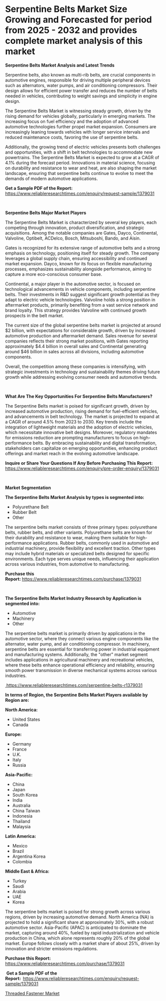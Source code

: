 <p><h1>Serpentine Belts Market Size Growing and Forecasted for period from 2025 - 2032 and provides complete market analysis of this market</h1></p><p><strong>Serpentine Belts Market Analysis and Latest Trends</strong></p>
<p><p>Serpentine belts, also known as multi-rib belts, are crucial components in automotive engines, responsible for driving multiple peripheral devices such as alternators, water pumps, and air conditioning compressors. Their design allows for efficient power transfer and reduces the number of belts needed in vehicles, contributing to weight savings and simplicity in engine design.</p><p>The Serpentine Belts Market is witnessing steady growth, driven by the rising demand for vehicles globally, particularly in emerging markets. The increasing focus on fuel efficiency and the adoption of advanced automotive technologies further propel market expansion. Consumers are increasingly leaning towards vehicles with longer service intervals and reduced maintenance costs, favoring the use of serpentine belts. </p><p>Additionally, the growing trend of electric vehicles presents both challenges and opportunities, with a shift in belt technologies to accommodate new powertrains. The Serpentine Belts Market is expected to grow at a CAGR of 4.1% during the forecast period. Innovations in material science, focusing on durability and resistance to wear and heat, are also shaping the market landscape, ensuring that serpentine belts continue to evolve to meet the demands of modern automotive applications.</p></p>
<p><strong>Get a Sample PDF of the Report:&nbsp;</strong> <a href="https://www.reliableresearchtimes.com/enquiry/request-sample/1379031?utm_campaign=2284&utm_medium=2&utm_source=Github&utm_content=ia&utm_term=16022025&utm_id=serpentine-belts">https://www.reliableresearchtimes.com/enquiry/request-sample/1379031</a></p>
<p>&nbsp;</p>
<p><strong>Serpentine Belts Major Market Players</strong></p>
<p><p>The Serpentine Belts Market is characterized by several key players, each competing through innovation, product diversification, and strategic acquisitions. Among the notable companies are Gates, Dayco, Continental, Valvoline, Optibelt, ACDelco, Bosch, Mitsuboshi, Bando, and Aisin.</p><p>Gates is recognized for its extensive range of automotive belts and a strong emphasis on technology, positioning itself for steady growth. The company leverages a global supply chain, ensuring accessibility and continued market expansion. Dayco, known for its focus on flexible manufacturing processes, emphasizes sustainability alongside performance, aiming to capture a more eco-conscious consumer base.</p><p>Continental, a major player in the automotive sector, is focused on technological advancements in vehicle components, including serpentine belts. Their investments in R&D suggest significant growth potential as they adapt to electric vehicle technologies. Valvoline holds a strong position in aftermarket products, primarily benefiting from a vast service network and brand loyalty. This strategy provides Valvoline with continued growth prospects in the belt market.</p><p>The current size of the global serpentine belts market is projected at around $2 billion, with expectations for considerable growth, driven by increased automotive production and aftermarket demand. Sales revenue for several companies reflects their strong market positions, with Gates reporting approximately $4.4 billion in overall sales and Continental generating around $46 billion in sales across all divisions, including automotive components.</p><p>Overall, the competition among these companies is intensifying, with strategic investments in technology and sustainability themes driving future growth while addressing evolving consumer needs and automotive trends.</p></p>
<p>&nbsp;</p>
<p><strong>What Are The Key Opportunities For Serpentine Belts Manufacturers?</strong></p>
<p><p>The Serpentine Belts market is poised for significant growth, driven by increased automotive production, rising demand for fuel-efficient vehicles, and advancements in belt technology. The market is projected to expand at a CAGR of around 4.5% from 2023 to 2030. Key trends include the integration of lightweight materials and the adoption of electric vehicles, which necessitate innovative belt designs. Moreover, regulatory mandates for emissions reduction are prompting manufacturers to focus on high-performance belts. By embracing sustainability and digital transformation, stakeholders can capitalize on emerging opportunities, enhancing product offerings and market reach in the evolving automotive landscape.</p></p>
<p><strong>Inquire or Share Your Questions If Any Before Purchasing This Report:</strong> <a href="https://www.reliableresearchtimes.com/enquiry/pre-order-enquiry/1379031?utm_campaign=2284&utm_medium=2&utm_source=Github&utm_content=ia&utm_term=16022025&utm_id=serpentine-belts">https://www.reliableresearchtimes.com/enquiry/pre-order-enquiry/1379031</a></p>
<p>&nbsp;</p>
<p><strong>Market Segmentation</strong></p>
<p><strong>The Serpentine Belts Market Analysis by types is segmented into:</strong></p>
<p><ul><li>Polyurethane Belt</li><li>Rubber Belt</li><li>Other</li></ul></p>
<p><p>The serpentine belts market consists of three primary types: polyurethane belts, rubber belts, and other variants. Polyurethane belts are known for their durability and resistance to wear, making them suitable for high-performance applications. Rubber belts, commonly used in automotive and industrial machinery, provide flexibility and excellent traction. Other types may include hybrid materials or specialized belts designed for specific environments. Each type serves unique needs, influencing their application across various industries, from automotive to manufacturing.</p></p>
<p><strong>Purchase this Report:&nbsp;</strong><a href="https://www.reliableresearchtimes.com/purchase/1379031?utm_campaign=2284&utm_medium=2&utm_source=Github&utm_content=ia&utm_term=16022025&utm_id=serpentine-belts">https://www.reliableresearchtimes.com/purchase/1379031</a></p>
<p>&nbsp;</p>
<p><strong>The Serpentine Belts Market Industry Research by Application is segmented into:</strong></p>
<p><ul><li>Automotive</li><li>Machinery</li><li>Other</li></ul></p>
<p><p>The serpentine belts market is primarily driven by applications in the automotive sector, where they connect various engine components like the alternator, water pump, and air conditioning compressor. In machinery, serpentine belts are essential for transferring power in industrial equipment and manufacturing systems. Additionally, the "other" market segment includes applications in agricultural machinery and recreational vehicles, where these belts enhance operational efficiency and reliability, ensuring smooth power transmission in diverse mechanical systems across various industries.</p></p>
<p><a href="https://www.reliableresearchtimes.com/serpentine-belts-r1379031?utm_campaign=2284&utm_medium=2&utm_source=Github&utm_content=ia&utm_term=16022025&utm_id=serpentine-belts">&nbsp;https://www.reliableresearchtimes.com/serpentine-belts-r1379031</a></p>
<p><strong>In terms of Region, the Serpentine Belts Market Players available by Region are:</strong></p>
<p>
    <p> <strong> North America: </strong>
        <ul>
            <li>United States</li>
            <li>Canada</li>
        </ul>
        </p> 
    <p> <strong> Europe: </strong>
        <ul>
            <li>Germany</li>
            <li>France</li>
            <li>U.K.</li>
            <li>Italy</li>
            <li>Russia</li>
        </ul>
        </p> 
    <p> <strong> Asia-Pacific: </strong>
        <ul>
            <li>China</li>
            <li>Japan</li>
            <li>South Korea</li>
            <li>India</li>
            <li>Australia</li>
            <li>China Taiwan</li>
            <li>Indonesia</li>
            <li>Thailand</li>
            <li>Malaysia</li>
        </ul>
        </p> 
    <p> <strong> Latin America: </strong>
        <ul>
            <li>Mexico</li>
            <li>Brazil</li>
            <li>Argentina Korea</li>
            <li>Colombia</li>
        </ul>
        </p> 
    <p> <strong> Middle East & Africa: </strong>
        <ul>
            <li>Turkey</li>
            <li>Saudi</li>
            <li>Arabia</li>
            <li>UAE</li>
            <li>Korea</li>
        </ul>
    </p>
    </p>
<p><p>The serpentine belts market is poised for strong growth across various regions, driven by increasing automotive demand. North America (NA) is projected to hold a significant share at approximately 30%, with a robust automotive sector. Asia-Pacific (APAC) is anticipated to dominate the market, capturing around 40%, fueled by rapid industrialization and vehicle production in China, which alone represents roughly 20% of the global market. Europe follows closely with a market share of about 25%, driven by innovation and stricter emissions regulations.</p></p>
<p><strong>Purchase this Report: </strong><a href="https://www.reliableresearchtimes.com/purchase/1379031?utm_campaign=2284&utm_medium=2&utm_source=Github&utm_content=ia&utm_term=16022025&utm_id=serpentine-belts">https://www.reliableresearchtimes.com/purchase/1379031</a></p>
<p>&nbsp;<strong>Get a Sample PDF of the Report:&nbsp;&nbsp;</strong><a href="https://www.reliableresearchtimes.com/enquiry/request-sample/1379031?utm_campaign=2284&utm_medium=2&utm_source=Github&utm_content=ia&utm_term=16022025&utm_id=serpentine-belts">https://www.reliableresearchtimes.com/enquiry/request-sample/1379031</a></p>
<p><strong></strong></p>
<p><p><a href="https://github.com/ulyssacrayne00231/Market-Research-Report-List-1/blob/main/threaded-fastener-market.md?utm_campaign=2284&utm_medium=2&utm_source=Github&utm_content=ia&utm_term=16022025&utm_id=serpentine-belts">Threaded Fastener Market</a></p></p>